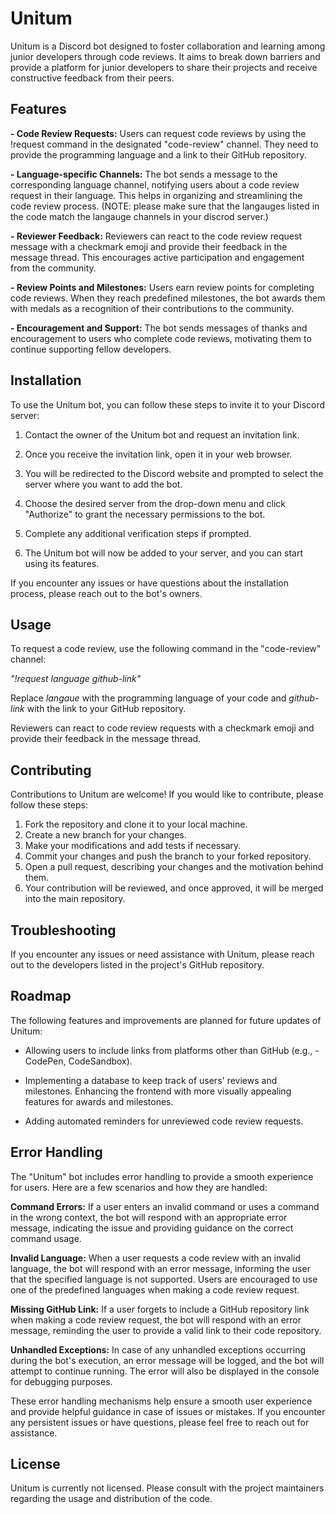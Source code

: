 # Unitum

Unitum is a Discord bot designed to foster collaboration and learning among junior developers through code reviews. It aims to break down barriers and provide a platform for junior developers to share their projects and receive constructive feedback from their peers.


## Features

**- Code Review Requests:**
 Users can request code reviews by using the !request command in the designated "code-review" channel. They need to provide the programming language and a link to their GitHub repository.

**- Language-specific Channels:**
 The bot sends a message to the corresponding language channel, notifying users about a code review request in their language. This helps in organizing and streamlining the code review process. (NOTE: please make sure that the langauges listed in the code match the langauge channels in your discrod server.)

**- Reviewer Feedback:**
 Reviewers can react to the code review request message with a checkmark emoji and provide their feedback in the message thread. This encourages active participation and engagement from the community.

**- Review Points and Milestones:**
 Users earn review points for completing code reviews. When they reach predefined milestones, the bot awards them with medals as a recognition of their contributions to the community.

**- Encouragement and Support:**
 The bot sends messages of thanks and encouragement to users who complete code reviews, motivating them to continue supporting fellow developers.


## Installation

To use the Unitum bot, you can follow these steps to invite it to your Discord server:

1. Contact the owner of the Unitum bot and request an invitation link.

2. Once you receive the invitation link, open it in your web browser.

3. You will be redirected to the Discord website and prompted to select the server where you want to add the bot.

4. Choose the desired server from the drop-down menu and click "Authorize" to grant the necessary permissions to the bot.

5. Complete any additional verification steps if prompted.

6. The Unitum bot will now be added to your server, and you can start using its features.


If you encounter any issues or have questions about the installation process, please reach out to the bot's owners.


## Usage

To request a code review, use the following command in the "code-review" channel:

*"!request language github-link"*

Replace *langaue* with the programming language of your code and *github-link* with the link to your GitHub repository.

Reviewers can react to code review requests with a checkmark emoji and provide their feedback in the message thread.


## Contributing

Contributions to Unitum are welcome! If you would like to contribute, please follow these steps:

1. Fork the repository and clone it to your local machine.
2. Create a new branch for your changes.
3. Make your modifications and add tests if necessary.
4. Commit your changes and push the branch to your forked repository.
5. Open a pull request, describing your changes and the motivation behind them.
6. Your contribution will be reviewed, and once approved, it will be merged into the main repository.


## Troubleshooting

If you encounter any issues or need assistance with Unitum, please reach out to the developers listed in the project's GitHub repository.

## Roadmap

The following features and improvements are planned for future updates of Unitum:

- Allowing users to include links from platforms other than GitHub (e.g., - CodePen, CodeSandbox).

- Implementing a database to keep track of users' reviews and milestones.
Enhancing the frontend with more visually appealing features for awards and milestones.

- Adding automated reminders for unreviewed code review requests.

## Error Handling
The "Unitum" bot includes error handling to provide a smooth experience for users. Here are a few scenarios and how they are handled:

**Command Errors:**
 If a user enters an invalid command or uses a command in the wrong context, the bot will respond with an appropriate error message, indicating the issue and providing guidance on the correct command usage.

**Invalid Language:**
 When a user requests a code review with an invalid language, the bot will respond with an error message, informing the user that the specified language is not supported. Users are encouraged to use one of the predefined languages when making a code review request.

**Missing GitHub Link:**
 If a user forgets to include a GitHub repository link when making a code review request, the bot will respond with an error message, reminding the user to provide a valid link to their code repository.

**Unhandled Exceptions:**
 In case of any unhandled exceptions occurring during the bot's execution, an error message will be logged, and the bot will attempt to continue running. The error will also be displayed in the console for debugging purposes.

These error handling mechanisms help ensure a smooth user experience and provide helpful guidance in case of issues or mistakes. If you encounter any persistent issues or have questions, please feel free to reach out for assistance.



## License

Unitum is currently not licensed. Please consult with the project maintainers regarding the usage and distribution of the code.

